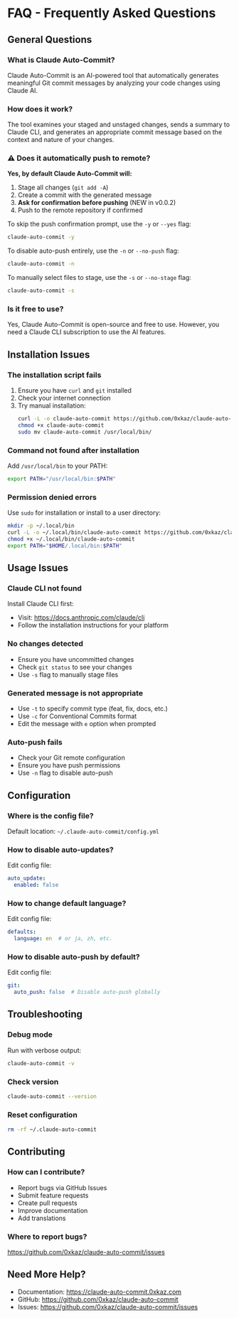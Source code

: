 # FAQ - Frequently Asked Questions

## General Questions

### What is Claude Auto-Commit?
Claude Auto-Commit is an AI-powered tool that automatically generates meaningful Git commit messages by analyzing your code changes using Claude AI.

### How does it work?
The tool examines your staged and unstaged changes, sends a summary to Claude CLI, and generates an appropriate commit message based on the context and nature of your changes.

### ⚠️ Does it automatically push to remote?
**Yes, by default Claude Auto-Commit will:**
1. Stage all changes (`git add -A`)
2. Create a commit with the generated message
3. **Ask for confirmation before pushing** (NEW in v0.0.2)
4. Push to the remote repository if confirmed

To skip the push confirmation prompt, use the `-y` or `--yes` flag:
```bash
claude-auto-commit -y
```

To disable auto-push entirely, use the `-n` or `--no-push` flag:
```bash
claude-auto-commit -n
```

To manually select files to stage, use the `-s` or `--no-stage` flag:
```bash
claude-auto-commit -s
```

### Is it free to use?
Yes, Claude Auto-Commit is open-source and free to use. However, you need a Claude CLI subscription to use the AI features.

## Installation Issues

### The installation script fails
1. Ensure you have `curl` and `git` installed
2. Check your internet connection
3. Try manual installation:
   ```bash
   curl -L -o claude-auto-commit https://github.com/0xkaz/claude-auto-commit/releases/latest/download/claude-auto-commit.sh
   chmod +x claude-auto-commit
   sudo mv claude-auto-commit /usr/local/bin/
   ```

### Command not found after installation
Add `/usr/local/bin` to your PATH:
```bash
export PATH="/usr/local/bin:$PATH"
```

### Permission denied errors
Use `sudo` for installation or install to a user directory:
```bash
mkdir -p ~/.local/bin
curl -L -o ~/.local/bin/claude-auto-commit https://github.com/0xkaz/claude-auto-commit/releases/latest/download/claude-auto-commit.sh
chmod +x ~/.local/bin/claude-auto-commit
export PATH="$HOME/.local/bin:$PATH"
```

## Usage Issues

### Claude CLI not found
Install Claude CLI first:
- Visit: https://docs.anthropic.com/claude/cli
- Follow the installation instructions for your platform

### No changes detected
- Ensure you have uncommitted changes
- Check `git status` to see your changes
- Use `-s` flag to manually stage files

### Generated message is not appropriate
- Use `-t` to specify commit type (feat, fix, docs, etc.)
- Use `-c` for Conventional Commits format
- Edit the message with `e` option when prompted

### Auto-push fails
- Check your Git remote configuration
- Ensure you have push permissions
- Use `-n` flag to disable auto-push

## Configuration

### Where is the config file?
Default location: `~/.claude-auto-commit/config.yml`

### How to disable auto-updates?
Edit config file:
```yaml
auto_update:
  enabled: false
```

### How to change default language?
Edit config file:
```yaml
defaults:
  language: en  # or ja, zh, etc.
```

### How to disable auto-push by default?
Edit config file:
```yaml
git:
  auto_push: false  # Disable auto-push globally
```

## Troubleshooting

### Debug mode
Run with verbose output:
```bash
claude-auto-commit -v
```

### Check version
```bash
claude-auto-commit --version
```

### Reset configuration
```bash
rm -rf ~/.claude-auto-commit
```

## Contributing

### How can I contribute?
- Report bugs via GitHub Issues
- Submit feature requests
- Create pull requests
- Improve documentation
- Add translations

### Where to report bugs?
https://github.com/0xkaz/claude-auto-commit/issues

## Need More Help?

- Documentation: https://claude-auto-commit.0xkaz.com
- GitHub: https://github.com/0xkaz/claude-auto-commit
- Issues: https://github.com/0xkaz/claude-auto-commit/issues